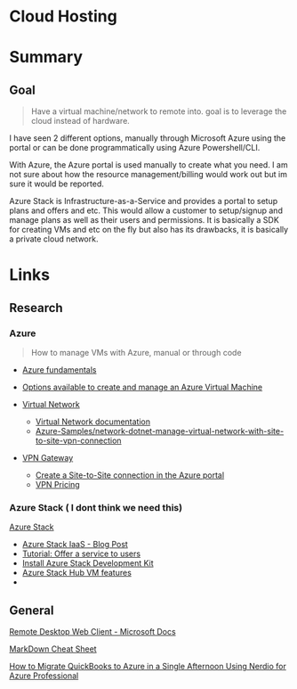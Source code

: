 # Cloud Hosting

# Summary
## Goal
> Have a virtual machine/network to remote into. goal is to leverage the cloud instead of hardware.  

I have seen 2 different options, manually through Microsoft Azure using the portal or can be done programmatically using Azure Powershell/CLI. 

With Azure, the Azure portal is used manually to create what you need. I am not sure about how the resource management/billing would work out but im sure it would be reported. 

Azure Stack is Infrastructure-as-a-Service and provides a portal to setup plans and offers and etc. This would allow a customer to setup/signup and manage plans as well as their users and permissions.
It is basically a SDK for creating VMs and etc on the fly but also has its drawbacks, it is basically a private cloud network. 


# Links

## Research

### Azure
> How to manage VMs with Azure, manual or through code



* [Azure fundamentals](https://docs.microsoft.com/en-us/learn/paths/azure-fundamentals/)
* [Options available to create and manage an Azure Virtual Machine](https://docs.microsoft.com/en-us/learn/modules/intro-to-azure-virtual-machines/4-describe-other-create-vm-options)
* [Virtual Network](https://azure.microsoft.com/en-us/services/virtual-network/)
    * [Virtual Network documentation](https://docs.microsoft.com/en-us/azure/virtual-network/)
    * [Azure-Samples/network-dotnet-manage-virtual-network-with-site-to-site-vpn-connection](https://github.com/Azure-Samples/network-dotnet-manage-virtual-network-with-site-to-site-vpn-connection)

    

* [VPN Gateway](https://azure.microsoft.com/en-us/services/vpn-gateway/)
    * [Create a Site-to-Site connection in the Azure portal](https://docs.microsoft.com/en-us/azure/vpn-gateway/vpn-gateway-howto-site-to-site-resource-manager-portal)
    * [VPN Pricing](https://azure.microsoft.com/en-us/pricing/details/vpn-gateway/)



### Azure Stack ( I dont think we need this)

[Azure Stack](https://azure.microsoft.com/en-us/overview/azure-stack/)
* [Azure Stack IaaS - Blog Post](https://azure.microsoft.com/en-us/blog/azure-stack-iaas-part-one/)
* [Tutorial: Offer a service to users](https://docs.microsoft.com/en-us/azure-stack/operator/tutorial-offer-services?view=azs-1910)
* [Install Azure Stack Development Kit](https://docs.microsoft.com/en-us/azure-stack/asdk/asdk-install?view=azs-1910)
* [Azure Stack Hub VM features](https://docs.microsoft.com/en-us/azure-stack/user/azure-stack-vm-considerations?view=azs-1910)
* 

## General
[Remote Desktop Web Client - Microsoft Docs](https://docs.microsoft.com/en-us/windows-server/remote/remote-desktop-services/clients/remote-desktop-web-client)

[MarkDown Cheat Sheet](https://www.markdownguide.org/cheat-sheet/)

[How to Migrate QuickBooks to Azure in a Single Afternoon Using Nerdio for Azure Professional](https://getnerdio.com/academy/migrate-quickbooks-to-azure/)
